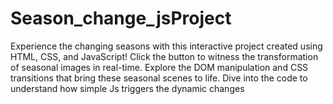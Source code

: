 # Season_change_jsProject
Experience the changing seasons with this interactive project created using HTML, CSS, and JavaScript! Click the button to witness the transformation of seasonal images in real-time. Explore the DOM manipulation and CSS transitions that bring these seasonal scenes to life. Dive into the code to understand how simple Js triggers the dynamic changes
